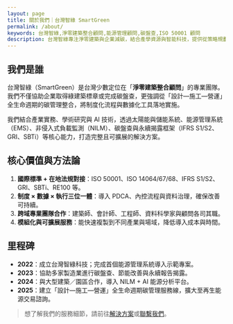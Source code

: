 ```yaml
---
layout: page
title: 關於我們｜台灣智綠 SmartGreen
permalink: /about/
keywords: 台灣智綠,淨零建築整合顧問,能源管理顧問,碳盤查,ISO 50001 顧問
description: 台灣智綠專注淨零建築與企業減碳，結合產學資源與智能科技，提供從策略規劃到制度導入的整合服務。
---
```


## 我們是誰
台灣智綠（SmartGreen）是台灣少數定位在「**淨零建築整合顧問**」的專業團隊。我們不僅協助企業取得綠建築標章或完成碳盤查，更強調從「設計—施工—營運」全生命週期的碳管理整合，將制度化流程與數據化工具落地實施。

我們結合產業實務、學術研究與 AI 技術，透過太陽能與儲能系統、能源管理系統（EMS）、非侵入式負載監測（NILM）、碳盤查與永續揭露框架（IFRS S1/S2、GRI、SBTi）等核心能力，打造完整且可擴展的解決方案。

## 核心價值與方法論
1. **國際標準 + 在地法規對接**：ISO 50001、ISO 14064/67/68、IFRS S1/S2、GRI、SBTi、RE100 等。  
2. **制度 × 數據 × 執行三位一體**：導入 PDCA、內控流程與資料治理，確保改善可持續。  
3. **跨域專業團隊合作**：建築師、會計師、工程師、資料科學家與顧問各司其職。  
4. **模組化與可擴展服務**：能快速複製到不同產業與場域，降低導入成本與時間。

## 里程碑
- **2022**：成立台灣智綠科技；完成首個能源管理系統導入示範專案。  
- **2023**：協助多家製造業進行碳盤查、節能改善與永續報告揭露。  
- **2024**：與大型建築／園區合作，導入 NILM + AI 能源分析平台。  
- **2025**：建立「設計—施工—營運」全生命週期碳管理服務線，擴大至再生能源交易諮詢。

> 想了解我們的服務細節，請前往[解決方案](/solutions/)或[聯繫我們](/contact/)。
